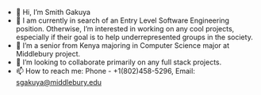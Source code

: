 - 👋 Hi, I’m Smith Gakuya
- 👀 I am currently in search of an Entry Level Software Engineering position. Otherwise, I’m interested in working on any cool projects, especially if     their goal is to help underrepresented groups in the society.
- 🌱 I’m a senior from Kenya majoring in Computer Science major at Middlebury project.
- 💞️ I’m looking to collaborate primarily on any full stack projects.
- 📫 How to reach me: Phone - +1(802)458-5296, Email: sgakuya@middlebury.edu

<!---
Sgakuya/Sgakuya is a ✨ special ✨ repository because its `README.md` (this file) appears on your GitHub profile.
You can click the Preview link to take a look at your changes.
--->
